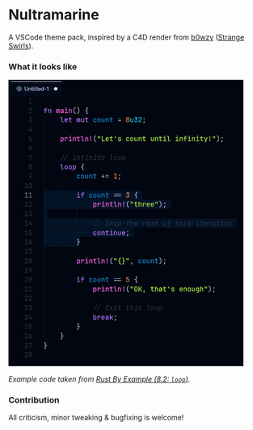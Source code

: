 # Nultramarine

A VSCode theme pack, inspired by a C4D render from [b0wzy](https://www.reddit.com/user/b0wzy/) ([Strange Swirls](https://wallhaven.cc/w/zm9zwo)).

### What it looks like
<img src="https://raw.githubusercontent.com/catapillie/nultramarine/refs/heads/master/res/preview.png" width=465/>

*Example code taken from [Rust By Example (8.2: `loop`)](https://doc.rust-lang.org/rust-by-example/flow_control/loop.html).*

### Contribution
All criticism, minor tweaking & bugfixing is welcome!